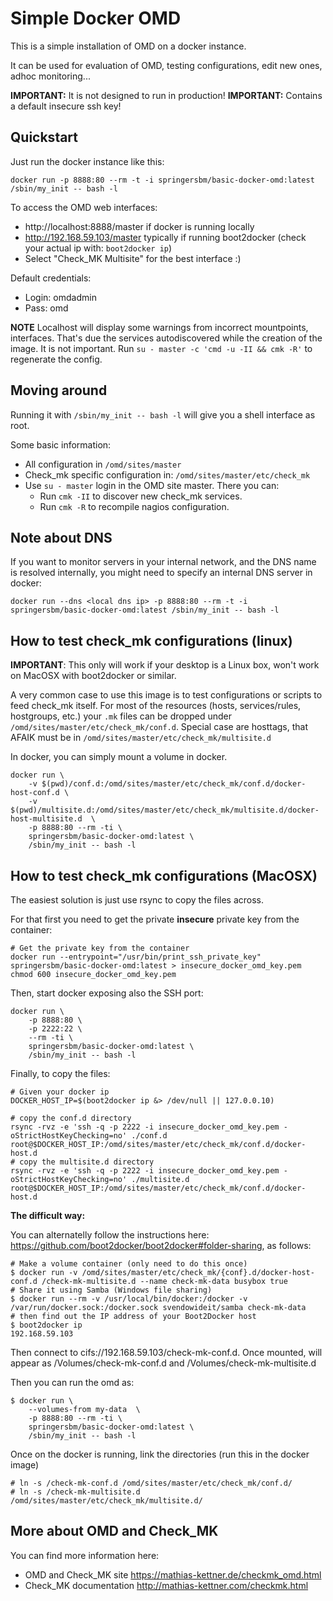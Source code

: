 Simple Docker OMD
=================

This is a simple installation of OMD on a docker instance.

It can be used for evaluation of OMD, testing configurations, edit new ones, adhoc monitoring...

**IMPORTANT:** It is not designed to run in production! 
**IMPORTANT:** Contains a default insecure ssh key!

Quickstart
----------

Just run the docker instance like this:

	docker run -p 8888:80 --rm -t -i springersbm/basic-docker-omd:latest /sbin/my_init -- bash -l
	
To access the OMD web interfaces:

 * http://localhost:8888/master if docker is running locally
 * http://192.168.59.103/master typically if running boot2docker (check your actual ip with: `boot2docker ip`)
 * Select "Check_MK Multisite" for the best interface :)

Default credentials:

 * Login: omdadmin
 * Pass: omd
 
**NOTE** Localhost will display some warnings from incorrect mountpoints, interfaces. That's due the services autodiscovered while the creation of the image. It is not important. Run `su - master -c 'cmd -u -II && cmk -R'` to regenerate the config.
 
Moving around
-------------

Running it with `/sbin/my_init -- bash -l` will give you a shell interface as root. 

Some basic information:

 * All configuration in `/omd/sites/master`
 * Check_mk specific configuration in: `/omd/sites/master/etc/check_mk`
 * Use `su - master` login in the OMD site master. There you can:
   * Run `cmk -II` to discover new check_mk services.
   * Run `cmk -R` to recompile nagios configuration.

Note about DNS
--------------

If you want to monitor servers in your internal network, and the DNS name is resolved internally, you might need to specify an internal DNS server in docker:

	docker run --dns <local dns ip> -p 8888:80 --rm -t -i springersbm/basic-docker-omd:latest /sbin/my_init -- bash -l


How to test check_mk configurations (linux)
-------------------------------------------

**IMPORTANT**: This only will work if your desktop is a Linux box, won't work on MacOSX with boot2docker or similar. 

A very common case to use this image is to test configurations or scripts to feed check_mk itself. For most of the resources (hosts, services/rules, hostgroups, etc.) your `.mk` files can be dropped  under `/omd/sites/master/etc/check_mk/conf.d`. Special case are hosttags, that AFAIK must be in `/omd/sites/master/etc/check_mk/multisite.d`

In docker, you can simply mount a volume in docker. 


	docker run \
	    -v $(pwd)/conf.d:/omd/sites/master/etc/check_mk/conf.d/docker-host-conf.d \
	    -v $(pwd)/multisite.d:/omd/sites/master/etc/check_mk/multisite.d/docker-host-multisite.d  \
	    -p 8888:80 --rm -ti \
	    springersbm/basic-docker-omd:latest \
	    /sbin/my_init -- bash -l

How to test check_mk configurations (MacOSX)
-------------------------------------------

The easiest solution is just use rsync to copy the files across.

For that first you need to get the private **insecure** private key from the container:

	# Get the private key from the container
	docker run --entrypoint="/usr/bin/print_ssh_private_key" springersbm/basic-docker-omd:latest > insecure_docker_omd_key.pem
	chmod 600 insecure_docker_omd_key.pem 
		

Then, start docker exposing also the SSH port:

	docker run \
	    -p 8888:80 \
	    -p 2222:22 \
	    --rm -ti \
	    springersbm/basic-docker-omd:latest \
	    /sbin/my_init -- bash -l

Finally, to copy the files:
	
	# Given your docker ip
	DOCKER_HOST_IP=$(boot2docker ip &> /dev/null || 127.0.0.10)

	# copy the conf.d directory
	rsync -rvz -e 'ssh -q -p 2222 -i insecure_docker_omd_key.pem -oStrictHostKeyChecking=no' ./conf.d root@$DOCKER_HOST_IP:/omd/sites/master/etc/check_mk/conf.d/docker-host.d
	# copy the multisite.d directory
	rsync -rvz -e 'ssh -q -p 2222 -i insecure_docker_omd_key.pem -oStrictHostKeyChecking=no' ./multisite.d root@$DOCKER_HOST_IP:/omd/sites/master/etc/check_mk/conf.d/docker-host.d
	
**The difficult way:**

You can alternatelly follow the instructions here: https://github.com/boot2docker/boot2docker#folder-sharing, as follows:

	# Make a volume container (only need to do this once)
    $ docker run -v /omd/sites/master/etc/check_mk/{conf}.d/docker-host-conf.d /check-mk-multisite.d --name check-mk-data busybox true
    # Share it using Samba (Windows file sharing)
    $ docker run --rm -v /usr/local/bin/docker:/docker -v /var/run/docker.sock:/docker.sock svendowideit/samba check-mk-data
    # then find out the IP address of your Boot2Docker host
    $ boot2docker ip
    192.168.59.103

Then connect to cifs://192.168.59.103/check-mk-conf.d. Once mounted, will appear as /Volumes/check-mk-conf.d and /Volumes/check-mk-multisite.d

Then you can run the omd as:

	$ docker run \
	    --volumes-from my-data  \
	    -p 8888:80 --rm -ti \
	    springersbm/basic-docker-omd:latest \
	    /sbin/my_init -- bash -l
	
Once on the docker is running, link the directories (run this in the docker image)
	
	# ln -s /check-mk-conf.d /omd/sites/master/etc/check_mk/conf.d/
	# ln -s /check-mk-multisite.d /omd/sites/master/etc/check_mk/multisite.d/


 
More about OMD and Check_MK
---------------------------

You can find more information here:

 * OMD and Check_MK site https://mathias-kettner.de/checkmk_omd.html
 * Check_MK documentation http://mathias-kettner.com/checkmk.html

